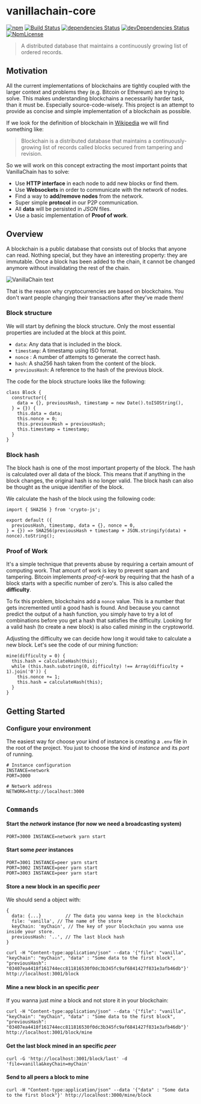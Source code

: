 # vanillachain-core
[![npm](https://img.shields.io/npm/v/vanillachain.svg?style=flat-square)](https://www.npmjs.com/package/vanillachain-core)
[![Build Status](http://img.shields.io/travis/soyjavi/vanillachain-core/master.svg?style=flat-square)](https://travis-ci.org/soyjavi/vanillachain-core)
[![dependencies Status](https://david-dm.org/soyjavi/vanillachain-core/status.svg?style=flat-square)](https://david-dm.org/soyjavi/vanillachain-core)
[![devDependencies Status](https://david-dm.org/soyjavi/vanillachain-core/dev-status.svg?style=flat-square)](https://david-dm.org/soyjavi/vanillachain-core?type=dev)
[![NpmLicense](https://img.shields.io/npm/l/vanillachain.svg?style=flat-square)](https://spdx.org/licenses/MIT)

> A distributed database that maintains a continuously growing list of ordered records.

## Motivation
All the current implementations of blockchains are tightly coupled with the larger context and problems they (e.g. Bitcoin or Ethereum) are trying to solve. This makes understanding blockchains a necessarily harder task, than it must be. Especially source-code-wisely. This project is an attempt to provide as concise and simple implementation of a blockchain as possible.

If we look for the definition of blockchain in [Wikipedia](https://en.wikipedia.org/wiki/Blockchain_(database)) we will find something like:

> Blockchain is a distributed database that maintains a continuously-growing list of records called blocks secured from tampering and revision.

So we will work on this concept extracting the most important points that VanillaChain has to solve:

* Use **HTTP interface** in each node to add new blocks or find them.
* Use **Websockets** in order to communicate with the network of nodes.
* Find a way to **add/remove nodes** from the network.
* Super simple **protocol** in our P2P communication.
* All **data** will be persisted in *JSON* files.
* Use a basic implementation of **Proof of work**.


## Overview
A blockchain is a public database that consists out of blocks that anyone can read. Nothing special, but they have an interesting property: they are immutable. Once a block has been added to the chain, it cannot be changed anymore without invalidating the rest of the chain.

![VanillaChain text](https://i.imgur.com/N3szdY7.png)

That is the reason why cryptocurrencies are based on blockchains. You don't want people changing their transactions after they've made them!


### Block structure

We will start by defining the block structure. Only the most essential properties are included at the block at this point.

* `data`: Any data that is included in the block.
* `timestamp`: A timestamp using ISO format.
* `nonce` : A number of attempts to generate the correct hash.
* `hash`: A sha256 hash taken from the content of the block.
* `previousHash`: A reference to the hash of the previous block.

The code for the block structure looks like the following:

```
class Block {
  constructor({
    data = {}, previousHash, timestamp = new Date().toISOString(),
  } = {}) {
    this.data = data;
    this.nonce = 0;
    this.previousHash = previousHash;
    this.timestamp = timestamp;
  }
}
```

### Block hash
The block hash is one of the most important property of the block. The hash is calculated over all data of the block. This means that if anything in the block changes, the original hash is no longer valid. The block hash can also be thought as the unique identifier of the block.

We calculate the hash of the block using the following code:

```
import { SHA256 } from 'crypto-js';

export default ({
  previousHash, timestamp, data = {}, nonce = 0,
} = {}) => SHA256(previousHash + timestamp + JSON.stringify(data) + nonce).toString();
```

### Proof of Work
It's a simple technique that prevents abuse by requiring a certain amount of computing work. That amount of work is key to prevent spam and tampering. Bitcoin implements *proof-of-work* by requiring that the hash of a block starts with a specific number of zero's. This is also called the **difficulty**.

To fix this problem, blockchains add a `nonce` value. This is a number that gets incremented until a good hash is found. And because you cannot predict the output of a hash function, you simply have to try a lot of combinations before you get a hash that satisfies the difficulty. Looking for a valid hash (to create a new block) is also called *mining* in the cryptoworld.

Adjusting the difficulty we can decide how long it would take to calculate a new block. Let's see the code of our mining function:

```
mine(difficulty = 0) {
  this.hash = calculateHash(this);
  while (this.hash.substring(0, difficulty) !== Array(difficulty + 1).join('0')) {
    this.nonce += 1;
    this.hash = calculateHash(this);
  }
}
```


## Getting Started

### Configure your environment
The easiest way for choose your kind of instance is creating a `.env` file in the root of the project. You just to choose the kind of *instance* and its *port* of running.

```
# Instance configuration
INSTANCE=network
PORT=3000

# Network address
NETWORK=http://localhost:3000
```


## `Commands`

#### Start the *network* instance (for now we need a broadcasting system)
```
PORT=3000 INSTANCE=network yarn start
```

#### Start some *peer* instances
```
PORT=3001 INSTANCE=peer yarn start
PORT=3002 INSTANCE=peer yarn start
PORT=3003 INSTANCE=peer yarn start
```

#### Store a new block in an specific *peer*

We should send a object with:

```
{
  data: {...}         // The data you wanna keep in the blockchain
  file: 'vanilla', // The name of the store
  keyChain: 'myChain', // The key of your blockchain you wanna use inside your store.
  previousHash: '..', // The last block hash
}
```

```
curl -H "Content-type:application/json" --data '{"file": "vanilla", "keyChain": "myChain", "data" : "Some data to the first block", "previousHash": "03407ea4418f161744ecc811816530f0dc3b345fc9af6841427f831e3afb46db"}' http://localhost:3001/block
```

#### Mine a new block in an specific *peer*

If you wanna just *mine* a block and not store it in your blockchain:

```
curl -H "Content-type:application/json" --data '{"file": "vanilla", "keyChain": "myChain", "data" : "Some data to the first block", "previousHash": "03407ea4418f161744ecc811816530f0dc3b345fc9af6841427f831e3afb46db"}' http://localhost:3001/block/mine
```

#### Get the last block mined in an specific *peer*
```
curl -G 'http://localhost:3001/block/last' -d 'file=vanilla&keyChain=myChain'
```

#### Send to all peers a block to mine
```
curl -H "Content-type:application/json" --data '{"data" : "Some data to the first block"}' http://localhost:3000/mine/block
```
